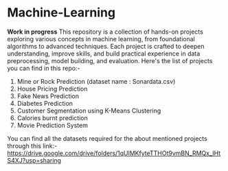 # Machine-Learning
**Work in progress**
This repository is a collection of hands-on projects exploring various concepts in machine learning, from foundational algorithms to advanced techniques. Each project is crafted to deepen understanding, improve skills, and build practical experience in data preprocessing, model building, and evaluation.
Here's the list of projects you can find in this repo:-
1. Mine or Rock Prediction (dataset name : Sonardata.csv)
2. House Pricing Prediction
3. Fake News Prediction
4. Diabetes Prediction
5. Customer Segmentation using K-Means Clustering
6. Calories burnt prediction
7. Movie Prediction System

You can find all the datasets required for the about mentioned projects through this link:-
https://drive.google.com/drive/folders/1qUlMKfyteTTHOt9vmBN_RMQx_IHtS4XJ?usp=sharing
